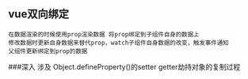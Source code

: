 ## vue双向绑定
    在数据渲染的时候使用prop渲染数据 将prop绑定到子组件自身的数据上
    修改数据时更新自身数据来替代prop，watch子组件自身数据的改变，触发事件通知
    父组件更新绑定到prop的数据
###深入
    涉及 Object.defineProperty()的setter getter劫持对象的复制过程